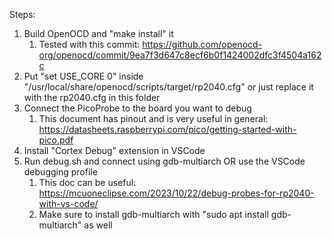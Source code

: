 Steps:

1. Build OpenOCD and "make install" it
   1. Tested with this commit: https://github.com/openocd-org/openocd/commit/9ea7f3d647c8ecf6b0f1424002dfc3f4504a162c
2. Put "set USE_CORE 0" inside "/usr/local/share/openocd/scripts/target/rp2040.cfg" or just replace it with the rp2040.cfg in this folder
3. Connect the PicoProbe to the board you want to debug
   1. This document has pinout and is very useful in general: https://datasheets.raspberrypi.com/pico/getting-started-with-pico.pdf 
4. Install "Cortex Debug" extension in VSCode
5. Run debug.sh and connect using gdb-multiarch OR use the VSCode debugging profile
   1. This doc can be useful: https://mcuoneclipse.com/2023/10/22/debug-probes-for-rp2040-with-vs-code/
   2. Make sure to install gdb-multiarch with "sudo apt install gdb-multiarch" as well